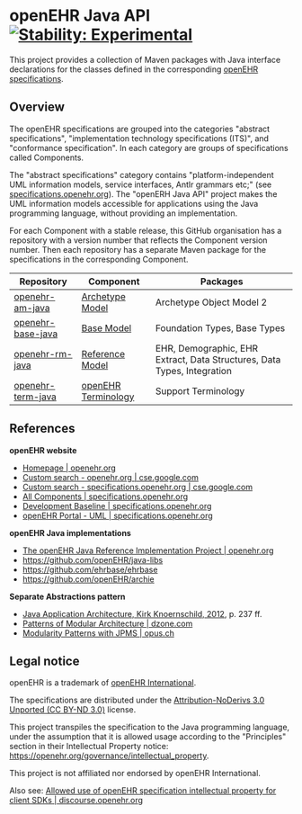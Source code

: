 # openEHR Java API [![Stability: Experimental](https://masterminds.github.io/stability/experimental.svg)](https://masterminds.github.io/stability/experimental.html)

This project provides a collection of Maven packages with Java interface declarations for the classes defined in the corresponding [openEHR specifications](https://specifications.openehr.org/).

## Overview

The openEHR specifications are grouped into the categories "abstract specifications", "implementation technology specifications (ITS)", and "conformance specification". In each category are groups of specifications called Components.

The "abstract specifications" category contains "platform-independent UML information models, service interfaces, Antlr grammars etc;" (see [specifications.openehr.org](https://specifications.openehr.org)). The "openERH Java API" project makes the UML information models accessible for applications using the Java programming language, without providing an implementation.

For each Component with a stable release, this GitHub organisation has a repository with a version number that reflects the Component version number. Then each repository has a separate Maven package for the specifications in the corresponding Component.

| **Repository** | **Component** | **Packages** |
|---|---|---|
| [openehr-am-java](https://github.com/openehr-java-api/openehr-am-java) | [Archetype Model](https://specifications.openehr.org/releases/BASE/latest/architecture_overview.html#_archetype_model_component_am)  | Archetype Object Model 2 |
| [openehr-base-java](https://github.com/openehr-java-api/openehr-base-java) | [Base Model](https://specifications.openehr.org/releases/BASE/latest/architecture_overview.html#_base_component_base)  | Foundation Types, Base Types |
| [openehr-rm-java](https://github.com/openehr-java-api/openehr-rm-java) | [Reference Model](https://specifications.openehr.org/releases/BASE/latest/architecture_overview.html#_reference_model_component_rm) | EHR, Demographic, EHR Extract, Data Structures, Data Types, Integration |
| [openehr-term-java](https://github.com/openehr-java-api/openehr-term-java) | [openEHR Terminology](https://specifications.openehr.org/releases/BASE/latest/architecture_overview.html#_terminology_in_openehr)  | Support Terminology |

## References

**openEHR website**

- [Homepage | openehr.org](https://www.openehr.org) 
- [Custom search - openehr.org | cse.google.com](https://cse.google.com/cse?cx=b137c0ed42c6742ba) 
- [Custom search - specifications.openehr.org | cse.google.com](https://cse.google.com/cse?cx=25af888cc5a66491c)
- [All Components | specifications.openehr.org](https://specifications.openehr.org/components)
- [Development Baseline | specifications.openehr.org](https://specifications.openehr.org/development_baseline)
- [openEHR Portal - UML | specifications.openehr.org](https://specifications.openehr.org/releases/UML/latest/index.html)

**openEHR Java implementations**

- [The openEHR Java Reference Implementation Project | openehr.org](https://www.openehr.org/publications/health_ict/R-Chen-etal-openEHR-Java-Impl-Medinfo2007-2007-03-31.pdf)
- https://github.com/openEHR/java-libs
- https://github.com/ehrbase/ehrbase
- https://github.com/openEHR/archie

**Separate Abstractions pattern**

- [Java Application Architecture, Kirk Knoernschild, 2012](https://www.google.com/books/edition/Java_Application_Architecture/iOtwFoU1Dt4C?hl=en), p. 237 ff.
- [Patterns of Modular Architecture | dzone.com](https://dzone.com/refcardz/patterns-modular-architecture)
- [Modularity Patterns with JPMS | opus.ch](https://opus.ch/modularity-patterns-with-jpms-abstractions)

## Legal notice

openEHR is a trademark of [openEHR International](https://openehr.org/about/contacts).

The specifications are distributed under the [Attribution-NoDerivs 3.0 Unported (CC BY-ND 3.0)](https://creativecommons.org/licenses/by-nd/3.0/deed.en_GB) license.

This project transpiles the specification to the Java programming language, under the assumption that it is allowed usage according to the "Principles" section in their Intellectual Property notice: https://openehr.org/governance/intellectual_property.

This project is not affiliated nor endorsed by openEHR International.

Also see: [Allowed use of openEHR specification intellectual property for client SDKs | discourse.openehr.org](https://discourse.openehr.org/t/allowed-use-of-openehr-specification-intellectual-property-for-client-sdks/4001/1)
